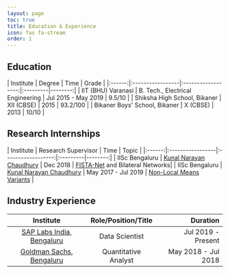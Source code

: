```yaml
---
layout: page
toc: true
title: Education & Experience
icon: fas fa-stream
order: 1
---
```


<!-- Indian Institute of Technology -->
<!-- Bachelor of Technology ( -->
<!-- Indian Institute of Science  -->
## Education

| Institute                    | Degree           |  Time   | Grade   | 
|:------:|:-----------------|:------------------:|:---------|--------:|
| IIT (BHU) Varanasi | B. Tech., Electrical Engineering | Jul 2015 - May 2019 | 9.5/10 | 
| Shiksha High School, Bikaner               | XII (CBSE)    | 2015 | 93.2/100 |
| Bikaner Boys' School, Bikaner | X (CBSE) | 2013 | 10/10 | 

## Research Internships
<!-- Academic Experience -->

| Institute                    | Research Supervisor           |  Time   | Topic |
|:------:|:-----------------|:------------------:|:---------|--------:|
| IISc Bengaluru | [Kunal Narayan Chaudhury](https://ee.iisc.ac.in/kunal-narayan-chaudhury/) | Dec 2018 | [FISTA-Net](https://github.com/mohatagarvit/FISTA) and Bilateral Networks| 
| IISc Bengaluru | [Kunal Narayan Chaudhury](https://ee.iisc.ac.in/kunal-narayan-chaudhury/) | May 2017 - Jul 2019 | [Non-Local Means Variants](https://github.com/mohatagarvit/PNLM) |


## Industry Experience

| Institute               | Role/Position/Title           |  Duration   | 
|:------:|:-------------:|--------:|
| [SAP Labs India, Bengaluru](/categories/sap-labs/) | Data Scientist | Jul 2019 - Present | 
| [Goldman Sachs, Bengaluru](/categories/goldman-sachs/) | Quantitative Analyst    | May 2018 - Jul 2018 |
